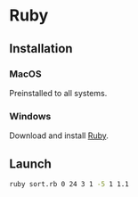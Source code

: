 # Ruby

## Installation

### MacOS

Preinstalled to all systems.

### Windows

Download and install [Ruby](https://www.ruby-lang.org/ru/downloads/).

## Launch

```sh
ruby sort.rb 0 24 3 1 -5 1 1.1
```
